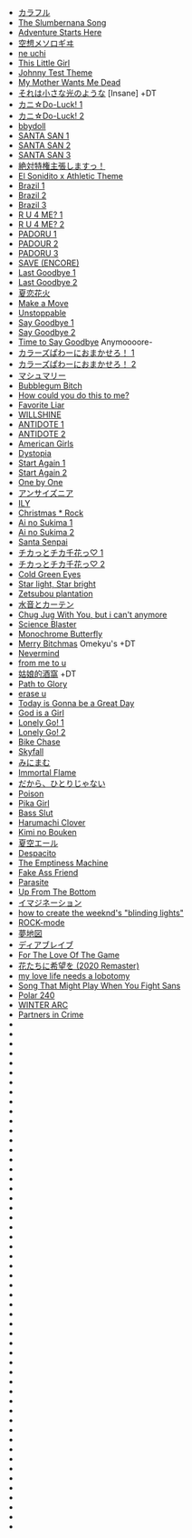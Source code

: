 - [カラフル](https://osu.ppy.sh/beatmapsets/931452)
- [The Slumbernana Song](https://osu.ppy.sh/beatmapsets/2282383)
- [Adventure Starts Here](https://osu.ppy.sh/beatmapsets/2367460)
- [空想メソロギヰ](https://osu.ppy.sh/beatmapsets/2276946)
- [ne uchi](https://osu.ppy.sh/beatmapsets/1331950)
- [This Little Girl](https://osu.ppy.sh/beatmapsets/2379887)
- [Johnny Test Theme](https://osu.ppy.sh/beatmapsets/2295424)
- [My Mother Wants Me Dead](https://osu.ppy.sh/beatmapsets/2245686)
- [それは小さな光のような](https://osu.ppy.sh/beatmapsets/1123162) [Insane] +DT
- [カニ☆Do-Luck! 1](https://osu.ppy.sh/beatmapsets/2310271)
- [カニ☆Do-Luck! 2](https://osu.ppy.sh/beatmapsets/894883)
- [bbydoll](https://osu.ppy.sh/beatmapsets/2374386)
- [SANTA SAN 1](https://osu.ppy.sh/beatmapsets/2288239)
- [SANTA SAN 2 ](https://osu.ppy.sh/beatmapsets/1045600)
- [SANTA SAN 3](https://osu.ppy.sh/beatmapsets/695316)
- [絶対特権主張しますっ！](https://osu.ppy.sh/beatmapsets/2241059)
- [El Sonidito x Athletic Theme](https://osu.ppy.sh/beatmapsets/2253247)
- [Brazil 1](https://osu.ppy.sh/beatmapsets/2104327)
- [Brazil 2](https://osu.ppy.sh/beatmapsets/1825240)
- [Brazil 3](https://osu.ppy.sh/beatmapsets/2252051)
- [R U 4 ME? 1](https://osu.ppy.sh/beatmapsets/2282539)
- [R U 4 ME? 2](https://osu.ppy.sh/beatmapsets/2299895)
- [PADORU 1](https://osu.ppy.sh/beatmapsets/1073074)
- [PADOUR 2](https://osu.ppy.sh/beatmapsets/2279697)
- [PADORU 3](https://osu.ppy.sh/beatmapsets/1061287)
- [SAVE (ENCORE)](https://osu.ppy.sh/beatmapsets/1440767)
- [Last Goodbye 1](https://osu.ppy.sh/beatmapsets/744772)
- [Last Goodbye 2](https://osu.ppy.sh/beatmapsets/2202726)
- [夏恋花火](https://osu.ppy.sh/beatmapsets/1244123)
- [Make a Move](https://osu.ppy.sh/beatmapsets/765778)
- [Unstoppable](https://osu.ppy.sh/beatmapsets/2288607)
- [Say Goodbye 1](https://osu.ppy.sh/beatmapsets/1049899)
- [Say Goodbye 2](https://osu.ppy.sh/beatmapsets/1620540)
- [Time to Say Goodbye](https://osu.ppy.sh/beatmapsets/2285243) Anymoooore-
- [カラーズぱわーにおまかせろ！ 1](https://osu.ppy.sh/beatmapsets/758344)
- [カラーズぱわーにおまかせろ！ 2](https://osu.ppy.sh/beatmapsets/1115477)
- [マシュマリー](https://osu.ppy.sh/beatmapsets/962088#osu)
- [Bubblegum Bitch](https://osu.ppy.sh/beatmapsets/2282704)
- [How could you do this to me?](https://osu.ppy.sh/beatmapsets/2284460)
- [Favorite Liar](https://osu.ppy.sh/beatmapsets/2269930)
- [WILLSHINE](https://osu.ppy.sh/beatmapsets/2207465)
- [ANTIDOTE 1](https://osu.ppy.sh/beatmapsets/2313987)
- [ANTIDOTE 2](https://osu.ppy.sh/beatmapsets/2192808)
- [American Girls](https://osu.ppy.sh/beatmapsets/2352698)
- [Dystopia](https://osu.ppy.sh/beatmapsets/2305910)
- [Start Again 1](https://osu.ppy.sh/beatmapsets/2296940)
- [Start Again 2](https://osu.ppy.sh/beatmapsets/1035167)
- [One by One](https://osu.ppy.sh/beatmapsets/1148073)
- [アンサイズニア](https://osu.ppy.sh/beatmapsets/1110954)
- [ILY](https://osu.ppy.sh/beatmapsets/653534)
- [Christmas * Rock](https://osu.ppy.sh/beatmapsets/2287463)
- [Ai no Sukima 1](https://osu.ppy.sh/beatmapsets/952409)
- [Ai no Sukima 2](https://osu.ppy.sh/beatmapsets/966339)
- [Santa Senpai](https://osu.ppy.sh/beatmapsets/2284526)
- [チカっとチカ千花っ♡ 1](https://osu.ppy.sh/beatmapsets/2287154)
- [チカっとチカ千花っ♡ 2](https://osu.ppy.sh/beatmapsets/942642)
- [Cold Green Eyes](https://osu.ppy.sh/beatmapsets/2297262)
- [Star light, Star bright](https://osu.ppy.sh/beatmapsets/1350684)
- [Zetsubou plantation](https://osu.ppy.sh/beatmapsets/2250663)
- [水音とカーテン](https://osu.ppy.sh/beatmapsets/968171)
- [Chug Jug With You, but i can't anymore](https://osu.ppy.sh/beatmapsets/1464487)
- [Science Blaster](https://osu.ppy.sh/beatmapsets/2148832)
- [Monochrome Butterfly](https://osu.ppy.sh/beatmapsets/770300)
- [Merry Bitchmas](https://osu.ppy.sh/beatmapsets/2298826) Omekyu's +DT
- [Nevermind](https://osu.ppy.sh/beatmapsets/2287284)
- [from me to u](https://osu.ppy.sh/beatmapsets/2387896)
- [姑娘的酒窩](https://osu.ppy.sh/beatmapsets/853469) +DT
- [Path to Glory](https://osu.ppy.sh/beatmapsets/2233944)
- [erase u](https://osu.ppy.sh/beatmapsets/2294787)
- [Today is Gonna be a Great Day](https://osu.ppy.sh/beatmapsets/1209835)
- [God is a Girl](https://osu.ppy.sh/beatmapsets/2250634)
- [Lonely Go! 1](https://osu.ppy.sh/beatmapsets/2150857)
- [Lonely Go! 2](https://osu.ppy.sh/beatmapsets/863227)
- [Bike Chase](https://osu.ppy.sh/beatmapsets/2189260)
- [Skyfall](https://osu.ppy.sh/beatmapsets/2194372)
- [みにまむ](https://osu.ppy.sh/beatmapsets/1846677)
- [Immortal Flame](https://osu.ppy.sh/beatmapsets/703957#osu/1511760)
- [だから、ひとりじゃない](https://osu.ppy.sh/beatmapsets/1129819)
- [Poison](https://osu.ppy.sh/beatmapsets/2281428)
- [Pika Girl](https://osu.ppy.sh/beatmapsets/2169204)
- [Bass Slut](https://osu.ppy.sh/beatmapsets/983911)
- [Harumachi Clover](https://osu.ppy.sh/beatmapsets/842412)
- [Kimi no Bouken](https://osu.ppy.sh/beatmapsets/869019)
- [夏空エール](https://osu.ppy.sh/beatmapsets/1028594)
- [Despacito](https://osu.ppy.sh/beatmapsets/798007)
- [The Emptiness Machine](https://osu.ppy.sh/beatmapsets/2246377)
- [Fake Ass Friend](https://osu.ppy.sh/beatmapsets/2281065)
- [Parasite](https://osu.ppy.sh/beatmapsets/2284092)
- [Up From The Bottom](https://osu.ppy.sh/beatmapsets/2346466)
- [イマジネーション](https://osu.ppy.sh/beatmapsets/1171789)
- [how to create the weeknd's "blinding lights"](https://osu.ppy.sh/beatmapsets/1207609)
- [ROCK-mode](https://osu.ppy.sh/beatmapsets/1124391)
- [夢地図](https://osu.ppy.sh/beatmapsets/1068768)
- [ディアブレイブ](https://osu.ppy.sh/beatmapsets/1709733)
- [For The Love Of The Game](https://osu.ppy.sh/beatmapsets/2282701)
- [花たちに希望を (2020 Remaster)](https://osu.ppy.sh/beatmapsets/1378089)
- [my love life needs a lobotomy](https://osu.ppy.sh/beatmapsets/2270785)
- [Song That Might Play When You Fight Sans](https://osu.ppy.sh/beatmapsets/2252729)
- [Polar 240](https://osu.ppy.sh/beatmapsets/2280225)
- [WINTER ARC](https://osu.ppy.sh/beatmapsets/2272084)
- [Partners in Crime](https://osu.ppy.sh/beatmapsets/2252260)
- []()
- []()
- []()
- []()
- []()
- []()
- []()
- []()
- []()
- []()
- []()
- []()
- []()
- []()
- []()
- []()
- []()
- []()
- []()
- []()
- []()
- []()
- []()
- []()
- []()
- []()
- []()
- []()
- []()
- []()
- []()
- []()
- []()
- []()
- []()
- []()
- []()
- []()
- []()
- []()
- []()
- []()
- []()
- []()
- []()
- []()
- []()
- []()
- []()
- []()
- []()
- []()
- []()
